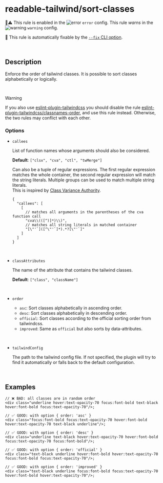 # readable-tailwind/sort-classes

💼⚠️ This rule is enabled in the ![error](https://github.com/schoero/eslint-plugin-readable-tailwind/blob/main/assets/checkmark-error.svg) `error` config. This rule _warns_ in the ![warning](https://github.com/schoero/eslint-plugin-readable-tailwind/blob/main/assets/checkmark-warning.svg) `warning` config.

🔧 This rule is automatically fixable by the [`--fix` CLI option](https://eslint.org/docs/latest/user-guide/command-line-interface#--fix).

<!-- end auto-generated rule header -->

<br/>

## Description

Enforce the order of tailwind classes. It is possible to sort classes alphabetically or logically.

<br/>

> [!WARNING]
> If you also use [eslint-plugin-tailwindcss](https://github.com/francoismassart/eslint-plugin-tailwindcss) you should disable the rule [eslint-plugin-tailwindcss/classnames-order](https://github.com/francoismassart/eslint-plugin-tailwindcss/blob/master/docs/rules/classnames-order.md), and use this rule instead. Otherwise, the two rules may conflict with each other.

### Options

- `callees`

  List of function names whose arguments should also be considered.
  
  **Default**: `["clsx", "cva", "ctl", "twMerge"]`
  
  Can also be a tuple of regular expressions. The first regular expression matches the whole container, the second regular expression will match the string literals. Multiple groups can be used to match multiple string literals.  
  This is inspired by [Class Variance Authority](https://cva.style/docs/getting-started/installation#intellisense).

  ```jsonc
  {
    "callees": [
      [
        // matches all arguments in the parentheses of the cva function call
        "cva\\(([^)]*)\\)",
        // matches all string literals in matched container
        "[\"'`]([^\"'`]*).*?[\"'`]"
      ]
    ]
  }
  ```

<br/>

- `classAttributes`

  The name of the attribute that contains the tailwind classes.

  **Default**: `["class", "className"]`

<br/>

- `order`

  - `asc`: Sort classes alphabetically in ascending order.
  - `desc`: Sort classes alphabetically in descending order.
  - `official`: Sort classes according to the official sorting order from tailwindcss.
  - `improved`: Same as `official` but also sorts by data-attributes.

<br/>

- `tailwindConfig`

  The path to the tailwind config file. If not specified, the plugin will try to find it automatically or falls back to the default configuration.

<br/>

## Examples

```tsx
// ❌ BAD: all classes are in random order
<div class="underline hover:text-opacity-70 focus:font-bold text-black hover:font-bold focus:text-opacity-70"/>;
```

```tsx
// ✅ GOOD: with option { order: 'asc' }
<div class="focus:font-bold focus:text-opacity-70 hover:font-bold hover:text-opacity-70 text-black underline"/>;
```

```tsx
// ✅ GOOD: with option { order: 'desc' }
<div class="underline text-black hover:text-opacity-70 hover:font-bold focus:text-opacity-70 focus:font-bold"/>;
```

```tsx
// ✅ GOOD: with option { order: 'official' }
<div class="text-black underline hover:font-bold hover:text-opacity-70 focus:font-bold focus:text-opacity-70"/>;
```

```tsx
// ✅ GOOD: with option { order: 'improved' }
<div class="text-black underline focus:font-bold focus:text-opacity-70 hover:font-bold hover:text-opacity-70"/>;
```
